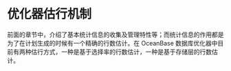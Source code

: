 # 优化器估行机制
      
前面的章节中，介绍了基本统计信息的收集及管理特性等；而统计信息的作用都是为了在计划生成的时候有一个精确的行数估计。在 OceanBase 数据库优化器中目前有两种估行方式，一种是基于选择率的行数估计，一种是基于存储层的行数估计。
